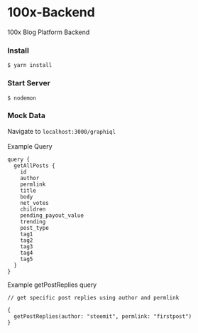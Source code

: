 # 100x-Backend
100x Blog Platform Backend

### Install

```shell
$ yarn install
```

### Start Server
```shell
$ nodemon
```

### Mock Data

Navigate to ```localhost:3000/graphiql ``` </br></br>
Example Query

```  
query {  
  getAllPosts {
    id  
    author  
    permlink  
    title  
    body  
    net_votes  
    children  
    pending_payout_value  
    trending
    post_type  
    tag1
    tag2
    tag3
    tag4
    tag5
  }  
}
```

Example getPostReplies query

```
// get specific post replies using author and permlink

{
  getPostReplies(author: "steemit", permlink: "firstpost")
}
```
